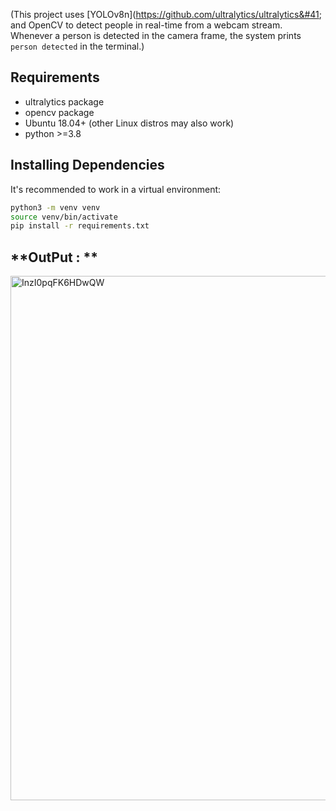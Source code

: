 (This project uses [YOLOv8n]&#40;https://github.com/ultralytics/ultralytics&#41; and 
OpenCV to detect people in real-time from a webcam stream. Whenever a person is detected in the camera frame, 
the system prints `person detected` in the terminal.)

## Requirements

- ultralytics package
- opencv package 
- Ubuntu 18.04+ (other Linux distros may also work)
- python >=3.8

## Installing Dependencies

It's recommended to work in a virtual environment:

```bash
python3 -m venv venv
source venv/bin/activate
pip install -r requirements.txt
```

## **OutPut : **
<img width="1493" height="839" alt="InzI0pqFK6HDwQW" src="https://github.com/user-attachments/assets/960e95b9-e68e-43c7-b8e7-72b2f10571a1" />
